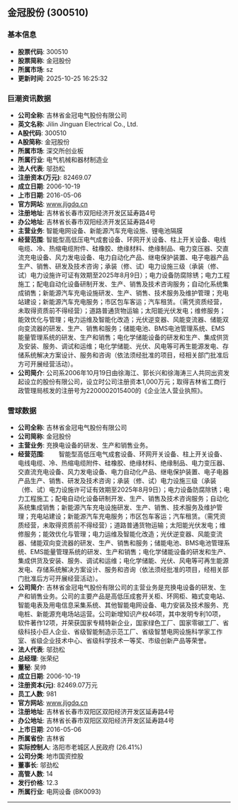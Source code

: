 ## 金冠股份 (300510)

### 基本信息

- **股票代码**: 300510
- **股票简称**: 金冠股份
- **所属市场**: sz
- **更新时间**: 2025-10-25 16:25:32

### 巨潮资讯数据

- **公司全称**: 吉林省金冠电气股份有限公司
- **英文名称**: Jilin Jinguan Electrical Co., Ltd.
- **A股代码**: 300510
- **A股简称**: 金冠股份
- **所属市场**: 深交所创业板
- **所属行业**: 电气机械和器材制造业
- **法人代表**: 邬劲松
- **注册资本(万元)**: 82469.07
- **成立日期**: 2006-10-19
- **上市日期**: 2016-05-06
- **官方网站**: www.jljgdq.cn
- **注册地址**: 吉林省长春市双阳经济开发区延寿路4号
- **办公地址**: 吉林省长春市双阳经济开发区延寿路4号
- **主营业务**: 智能电网设备、新能源汽车充电设施、锂电池隔膜
- **经营范围**: 智能型高低压电气成套设备、环网开关设备、柱上开关设备、电线电缆、冷、热缩电缆附件、硅橡胶、绝缘材料、绝缘制品、电力变压器、交直流充电设备、风力发电设备、电力自动化产品、继电保护装置、电子电器产品生产、销售、研发及技术咨询；承装（修、试）电力设施三级（承装（修、试）电力设施许可证有效期至2025年8月9日）；电力设备防腐除锈；电力工程施工；配电自动化设备研制开发、生产、销售及技术咨询服务；自动化系统集成销售；新能源汽车充电设施研发、生产、销售、技术服务及维护管理；充电站建设；新能源汽车充电服务；市区包车客运；汽车租赁。（需凭资质经营，未取得资质前不得经营）；道路普通货物运输；太阳能光伏发电；维修服务；能效优化与管理；电力运维及智能化改造；光伏逆变器、风能变流器、储能双向变流器的研发、生产、销售和服务；储能电池、BMS电池管理系统、EMS能量管理系统的研发、生产和销售；电化学储能设备的研发和生产、集成供货及安装、服务、调试和运维；电化学储能、光伏、风电等可再生能源发电、存储系统解决方案设计、服务和咨询（依法须经批准的项目，经相关部门批准后方可开展经营活动）。
- **公司简介**: 公司系2006年10月19日由徐海江、郭长兴和徐海涛三人共同出资发起设立的股份有限公司，设立时公司注册资本1,000万元；取得吉林省工商行政管理局核发的注册号为2200002015400的《企业法人营业执照》。

### 雪球数据

- **公司全称**: 吉林省金冠电气股份有限公司
- **公司简称**: 金冠股份
- **主营业务**: 充换电设备的研发、生产和销售业务。
- **经营范围**: 　　智能型高低压电气成套设备、环网开关设备、柱上开关设备、电线电缆、冷、热缩电缆附件、硅橡胶、绝缘材料、绝缘制品、电力变压器、交直流充电设备、风力发电设备、电力自动化产品、继电保护装置、电子电器产品生产、销售、研发及技术咨询；承装（修、试）电力设施三级（承装（修、试）电力设施许可证有效期至2025年8月9日）；电力设备防腐除锈；电力工程施工；配电自动化设备研制开发、生产、销售及技术咨询服务；自动化系统集成销售；新能源汽车充电设施研发、生产、销售、技术服务及维护管理；充电站建设；新能源汽车充电服务；市区包车客运；汽车租赁。（需凭资质经营，未取得资质前不得经营）；道路普通货物运输；太阳能光伏发电；维修服务；能效优化与管理；电力运维及智能化改造；光伏逆变器、风能变流器、储能双向变流器的研发、生产、销售和服务；储能电池、BMS电池管理系统、EMS能量管理系统的研发、生产和销售；电化学储能设备的研发和生产、集成供货及安装、服务、调试和运维；电化学储能、光伏、风电等可再生能源发电、存储系统解决方案设计、服务和咨询（依法须经批准的项目，经相关部门批准后方可开展经营活动）。
- **公司简介**: 吉林省金冠电气股份有限公司的主营业务是充换电设备的研发、生产和销售业务。公司的主要产品是高低压成套开关柜、环网柜、箱式变电站、智能电表及用电信息采集系统、其他智能电网设备、电力安装及技术服务、充电桩、新能源充电场站运营。公司新增知识产权46项，其中发明专利10项，软件著作12项，并荣获国家专精特新企业，国家绿色工厂、国家零碳工厂、省级科技小巨人企业、省级智能制造示范工厂、省级智慧电网设施科学家工作室、省级企业技术中心、省级科学技术一等奖、市级创新产品等荣誉。
- **法人代表**: 邬劲松
- **总经理**: 张荣纪
- **董秘**: 吴帅
- **成立日期**: 2006-10-19
- **注册资本(元)**: 82469.07万元
- **员工人数**: 981
- **官方网站**: www.jljgdq.cn
- **注册地址**: 吉林省长春市双阳区双阳经济开发区延寿路4号
- **办公地址**: 吉林省长春市双阳区双阳经济开发区延寿路4号
- **上市日期**: 2016-05-06
- **所属省份**: 吉林省
- **实际控制人**: 洛阳市老城区人民政府 (26.41%)
- **公司分类**: 地市国资控股
- **董事长**: 邬劲松
- **高管人数**: 14
- **发行价格**: 12.3
- **所属行业**: 电网设备 (BK0093)

---